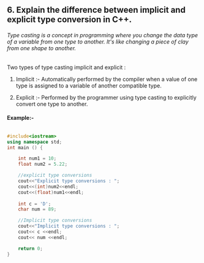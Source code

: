 ## 6. Explain the difference between implicit and explicit type conversion in C++.

###### Type casting is a concept in programming where you change the data type of a variable from one type to another. It's like changing a piece of clay from one shape to another.


Two types of type casting implicit and explicit :

1. Implicit :-
Automatically performed by the compiler when a value of one type is assigned to a variable of another compatible type.

2. Explicit :-
Performed by the programmer using type casting to explicitly convert one type to another.

#### Example:-

``` cpp

#include<iostream>
using namespace std;
int main () {

    int num1 = 10;
    float num2 = 5.22;

    //explicit type conversions
    cout<<"Explicit type conversions : ";
    cout<<(int)num2<<endl;      
    cout<<(float)num1<<endl;     
    
    int c = 'D';
    char num = 89;

    //Implicit type conversions
    cout<<"Implicit type conversions : ";
    cout<< c <<endl;
    cout<< num <<endl;

    return 0;
}
```
